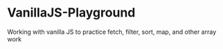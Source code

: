 # VanillaJS-Playground
Working with vanilla JS to practice fetch, filter, sort, map, and other array work
